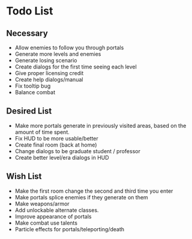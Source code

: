Todo List
=========

Necessary
---------

+ Allow enemies to follow you through portals
+ Generate more levels and enemies
+ Generate losing scenario
+ Create dialogs for the first time seeing each level
+ Give proper licensing credit
+ Create help dialogs/manual
+ Fix tooltip bug
+ Balance combat

Desired List
------------

+ Make more portals generate in previously visited areas, based on the amount
  of time spent.
+ Fix HUD to be more usable/better
+ Create final room (back at home)
+ Change dialogs to be graduate student / professor
+ Create better level/era dialogs in HUD

Wish List
---------

+ Make the first room change the second and third time you enter
+ Make portals splice enemies if they generate on them
+ Make weapons/armor
+ Add unlockable alternate classes.
+ Improve appearance of portals
+ Make combat use talents
+ Particle effects for portals/teleporting/death
